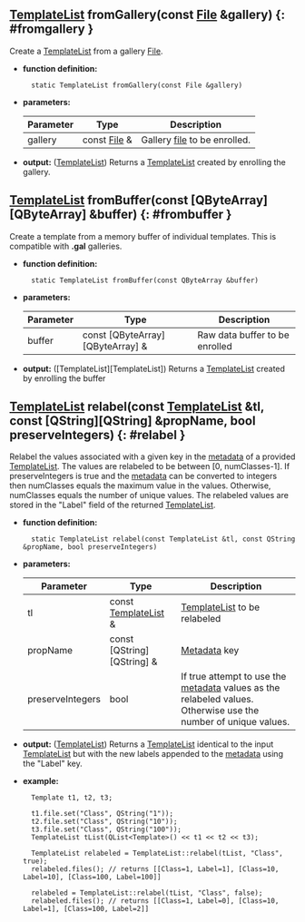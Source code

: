 ## [TemplateList](templatelist.md) fromGallery(const [File](../file/file.md) &gallery) {: #fromgallery }

Create a [TemplateList](templatelist.md) from a gallery [File](../file/file.md).

* **function definition:**

        static TemplateList fromGallery(const File &gallery)

* **parameters:**

    Parameter | Type | Description
    --- | --- | ---
    gallery | const [File](../file/file.md) & | Gallery [file](../file/file.md) to be enrolled.

* **output:** ([TemplateList](templatelist.md)) Returns a [TemplateList](templatelist.md) created by enrolling the gallery.


## [TemplateList](templatelist.md) fromBuffer(const [QByteArray][QByteArray] &buffer) {: #frombuffer }

Create a template from a memory buffer of individual templates. This is compatible with **.gal** galleries.

* **function definition:**

        static TemplateList fromBuffer(const QByteArray &buffer)

* **parameters:**

    Parameter | Type | Description
    --- | --- | ---
    buffer | const [QByteArray][QByteArray] & | Raw data buffer to be enrolled

* **output:** ([TemplateList][TemplateList]) Returns a [TemplateList](templatelist.md) created by enrolling the buffer


## [TemplateList](templatelist.md) relabel(const [TemplateList](templatelist.md) &tl, const [QString][QString] &propName, bool preserveIntegers) {: #relabel }

Relabel the values associated with a given key in the [metadata](../file/members.md#m_metadata) of a provided [TemplateList](templatelist.md). The values are relabeled to be between [0, numClasses-1]. If preserveIntegers is true and the [metadata](../file/members.md#m_metadata) can be converted to integers then numClasses equals the maximum value in the values. Otherwise, numClasses equals the number of unique values. The relabeled values are stored in the "Label" field of the returned [TemplateList](templatelist.md).

* **function definition:**

        static TemplateList relabel(const TemplateList &tl, const QString &propName, bool preserveIntegers)

* **parameters:**

    Parameter | Type | Description
    --- | --- | ---
    tl | const [TemplateList](templatelist.md) & | [TemplateList](templatelist.md) to be relabeled
    propName | const [QString][QString] & | [Metadata](../file/members.md#m_metadata) key
    preserveIntegers | bool | If true attempt to use the [metadata](../file/members.md#m_metadata) values as the relabeled values. Otherwise use the number of unique values.

* **output:** ([TemplateList](templatelist.md)) Returns a [TemplateList](templatelist.md) identical to the input [TemplateList](templatelist.md) but with the new labels appended to the [metadata](../file/members.md#m_metadata) using the "Label" key.
* **example:**

        Template t1, t2, t3;

        t1.file.set("Class", QString("1"));
        t2.file.set("Class", QString("10"));
        t3.file.set("Class", QString("100"));
        TemplateList tList(QList<Template>() << t1 << t2 << t3);

        TemplateList relabeled = TemplateList::relabel(tList, "Class", true);
        relabeled.files(); // returns [[Class=1, Label=1], [Class=10, Label=10], [Class=100, Label=100]]

        relabeled = TemplateList::relabel(tList, "Class", false);
        relabeled.files(); // returns [[Class=1, Label=0], [Class=10, Label=1], [Class=100, Label=2]]
